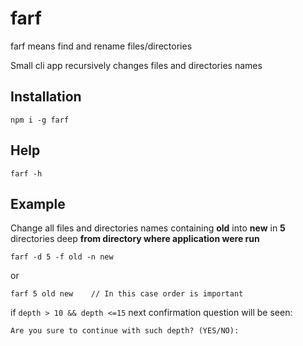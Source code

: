 # farf

farf means find and rename files/directories

Small cli app recursively changes files and directories names

## <a name="installation"></a>Installation
```console
npm i -g farf
```

## <a name="help"></a>Help
```console
farf -h
```

## <a name="example"></a>Example


Change all files and directories names containing **old** into **new** in **5** directories deep **from directory where application were run**

```console
farf -d 5 -f old -n new
```
or
```console
farf 5 old new    // In this case order is important
```
if `depth > 10 && depth <=15` next confirmation question will be seen:
```console
Are you sure to continue with such depth? (YES/NO):
```

